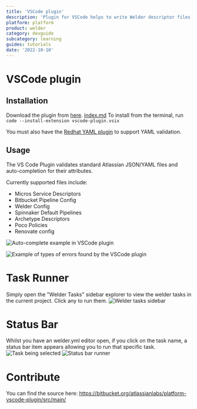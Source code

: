 ```yaml
---
title: 'VSCode plugin'
description: 'Plugin for VSCode helps to write Welder descriptor files'
platform: platform
product: welder
category: devguide
subcategory: learning
guides: tutorials
date: '2022-10-10'
---
```


# VSCode plugin

## Installation

Download the plugin from [here](https://statlas.prod.simple-container.com/dev/platform/vscode-plugin.vsix).
[index.md](index.md)
To install from the terminal, run `code --install-extension vscode-plugin.vsix`

You must also have the [Redhat YAML plugin](https://marketplace.visualstudio.com/items?itemName=redhat.vscode-yaml) to support YAML validation.

## Usage

The VS Code Plugin validates standard Atlassian JSON/YAML files and auto-completion for their attributes.

Currently supported files include:

- Micros Service Descriptors
- Bitbucket Pipeline Config
- Welder Config
- Spinnaker Default Pipelines
- Archetype Descriptors
- Poco Policies
- Renovate config


![Auto-complete example in VSCode plugin](/images/vscode/vscode-auto-complete.png)

![Example of types of errors found by the VSCode plugin](/images/vscode/vscode-type-errors.png)

# Task Runner
Simply open the "Welder Tasks" sidebar explorer to view the welder tasks in the current project.
Click any to run them.
![Welder tasks sidebar](/images/vscode/welder-tasks.png)


# Status Bar
Whilst you have an welder.yml editor open, if you click on the task name, a status bar item appears allowing you to run that specific task.
![Task being selected](/images/vscode/task-select.png)
![Status bar runner](/images/vscode/status-bar.png)

# Contribute
You can find the source here: https://bitbucket.org/atlassianlabs/platform-vscode-plugin/src/main/
